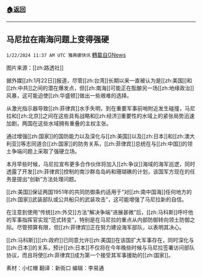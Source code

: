 ###  [:house:返回](README.md)
---


## 马尼拉在南海问题上变得强硬
`1/22/2024 11:37 AM UTC 雅典娜快讯` [轉載自GNews](https://gnews.org/articles/2242141)

图片来源：[[zh:路透社]]

据外媒[[zh:1月22日]]报道，尽管[[zh:台湾]]长期以来一直被认为是[[zh:美国]]和[[zh:中共]]之间的潜在爆发点，但[[zh:南海]]可能正在酝酿另一场[[zh:地缘政治]]风暴，这可能迫使[[zh:华盛顿]]做出一些艰难的选择。

从激光指示器导致[[zh:菲律宾]]水手失明，到在重要军事前哨附近发生碰撞，马尼拉和[[zh:北京]]之间在这些具有战略和[[zh:经济]]重要性的水域上的紧张局势迅速加剧，两国在这些水域拥有重叠的主权主张。

通过增强[[zh:国家]]的国防能力以及深化与[[zh:美国]]以及[[zh:日本]]和[[zh:澳大利亚]]等志同道合[[zh:国家]]的防务关系，[[zh:菲律宾]]总统在与[[zh:中国]]的领土争端问题上采取了强硬立场。

本月早些时候，马尼拉宣布更多合作伙伴将加入[[zh:争议]]海域的海军巡逻，同时透露了开发[[zh:菲律宾]]控制的南沙群岛岛屿和珊瑚礁的计划，该国军方现在的任务是提出“创新”方法处理问题。

[[zh:美国]]保证两国1951年的共同防御条约适用于“对[[zh:南中国海]]任何地方的[[zh:国家]]武装部队或公共船只的武装攻击”，这可能增强了马尼拉新的自信。

在注意到使用“传统[[zh:外交]]方法”解决争端“进展甚微”后，[[zh:马科斯]]呼吁他的军事指挥官实现“范式转变”，特别是在马尼拉的重点从内部防御转向领土防御之际。尽管预算有限，但[[zh:菲律宾]]正在努力建设海军部队，以表明其决心。 

[[zh:马科斯]][[zh:政府]]已同意允许[[zh:美国]]在该国扩大军事存在，同时深化与[[zh:日本]]的关系，预计[[zh:日本]]不仅将在今年晚些时候与马尼拉签署访问部队协议，而且将使[[zh:菲律宾]]成为第一个接受其军事援助的[[zh:国家]]。

        
素材：小红帽  翻译：新街口  编辑：李易通  

